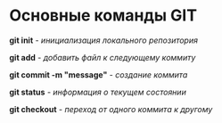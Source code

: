 # Основные команды  GIT

**git init** - *инициализация локального репозитория*

**git add** - *добавить файл к следующему коммиту*

**git commit -m "message"** - *создание коммита*

**git status** - *информация о текущем состоянии*

**git checkout** - *переход от одного коммита к другому*


